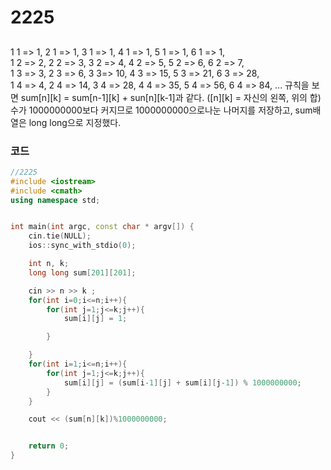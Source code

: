 # 2225

##

1 1 => 1, 2 1 => 1, 3 1 => 1, 4 1 => 1, 5 1 => 1, 6 1 => 1,  
1 2 => 2, 2 2 => 3, 3 2 => 4, 4 2 => 5, 5 2 => 6, 6 2 => 7,  
1 3 => 3, 2 3 => 6, 3 3=> 10, 4 3 => 15, 5 3 => 21, 6 3 => 28,  
1 4 => 4, 2 4 => 14, 3 4 => 28, 4 4 => 35, 5 4 => 56, 6 4 => 84, ...
규칙을 보면 sum[n][k] = sum[n-1][k] + sun[n][k-1]과 같다. ([n][k] = 자신의 왼쪽, 위의 합)  
수가 1000000000보다 커지므로 1000000000으로나눈 나머지를 저장하고, sum배열은 long long으로 지정했다.

### 코드

```c++
//2225
#include <iostream>
#include <cmath>
using namespace std;


int main(int argc, const char * argv[]) {
    cin.tie(NULL);
    ios::sync_with_stdio(0);

    int n, k;
    long long sum[201][201];

    cin >> n >> k ;
    for(int i=0;i<=n;i++){
        for(int j=1;j<=k;j++){
            sum[i][j] = 1;

        }

    }
    for(int i=1;i<=n;i++){
        for(int j=1;j<=k;j++){
            sum[i][j] = (sum[i-1][j] + sum[i][j-1]) % 1000000000;
        }
    }

    cout << (sum[n][k])%1000000000;


    return 0;
}
```
